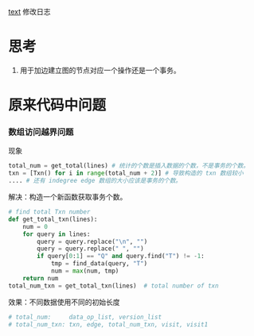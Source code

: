 [text](mda_detect.py) 修改日志
# 思考
1. 用于加边建立图的节点对应一个操作还是一个事务。

# 原来代码中问题
### 数组访问越界问题
现象
```python
total_num = get_total(lines) # 统计的个数是插入数据的个数，不是事务的个数。
txn = [Txn() for i in range(total_num + 2)] # 导致构造的 txn 数组较小
.... # 还有 indegree edge 数组的大小应该是事务的个数。
``` 
解决：构造一个新函数获取事务个数。
```python
# find total Txn number
def get_total_txn(lines):
    num = 0
    for query in lines:
        query = query.replace("\n", "")
        query = query.replace(" ", "")
        if query[0:1] == "Q" and query.find("T") != -1:
            tmp = find_data(query, "T")
            num = max(num, tmp)
    return num
total_num_txn = get_total_txn(lines)  # total number of txn
```
效果：不同数据使用不同的初始长度
```python
# total_num:     data_op_list, version_list
# total_num_txn: txn, edge, total_num_txn, visit, visit1
```

